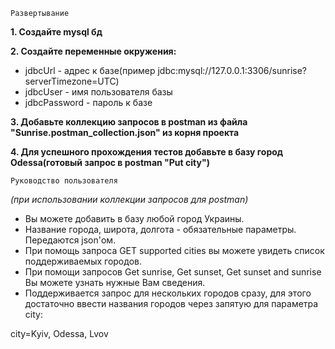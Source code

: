 `Развертывание`

**1. Создайте mysql бд**

**2. Создайте переменные окружения:**

- jdbcUrl - адрес к базе(пример jdbc:mysql://127.0.0.1:3306/sunrise?serverTimezone=UTC)
- jdbcUser - имя пользователя базы
- jdbcPassword - пароль к базе

**3. Добавьте коллекцию запросов в postman из файла "Sunrise.postman_collection.json" из корня проекта**

**4. Для успешного прохождения тестов добавьте в базу город Odessa(готовый запрос в postman "Put city")**

`Руководство пользователя`

_(при использовании коллекции запросов для postman)_

- Вы можете добавить в базу любой город Украины.
- Название города, широта, долгота - обязательные параметры. Передаются json'ом.
- При помощь запроса GET supported cities вы можете увидеть список поддерживаемых городов.
- При помощи запросов Get sunrise, Get sunset, Get sunset and sunrise Вы можете узнать нужные Вам сведения.
- Поддерживается запрос для нескольких городов сразу, для этого достаточно ввести названия городов через запятую для параметра city:

city=Kyiv, Odessa, Lvov
